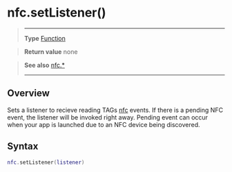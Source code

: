 # nfc.setListener()

> --------------------- ------------------------------------------------------------------------------------------
> __Type__              [Function](https://docs.coronalabs.com/api/type/Function.html)

> __Return value__      none

> __See also__          [nfc.*](/plugin/nfc/)
> --------------------- ------------------------------------------------------------------------------------------

## Overview

Sets a listener to recieve reading TAGs [nfc](/plugin/nfc/event/nfc/) events. If there is a pending NFC event, the listener will be invoked right away. Pending event can occur when your app is launched due to an NFC device being discovered.

## Syntax
```lua
nfc.setListener(listener)
```